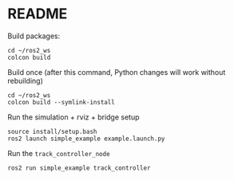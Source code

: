 # README

Build packages:

```
cd ~/ros2_ws
colcon build
```

Build once (after this command, Python changes will work without rebuilding)
```
cd ~/ros2_ws
colcon build --symlink-install
```

Run the simulation + rviz + bridge setup

```
source install/setup.bash
ros2 launch simple_example example.launch.py
```

Run the `track_controller_node` 
```
ros2 run simple_example track_controller
```

